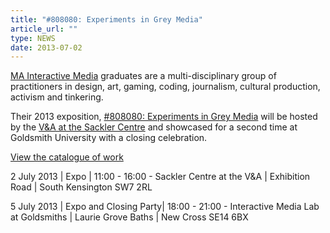 ```yaml
---
title: "#808080: Experiments in Grey Media"
article_url: ""
type: NEWS
date: 2013-07-02
---
```


[MA Interactive Media](http://www.gold.ac.uk/pg/ma-interactive-media-critical-theory-practice/) graduates are a multi-disciplinary group of practitioners in design, art, gaming, coding, journalism, cultural production, activism and tinkering.

Their 2013 exposition, [#808080: Experiments in Grey Media](http://www.808080expo.com/) will be hosted by the [V&A at the Sackler Centre](http://www.vam.ac.uk/content/articles/s/sackler-centre-for-arts-education-at-the-vanda/) and showcased for a second time at Goldsmith University with a closing celebration. 

[View the catalogue of work](http://www.808080expo.com/catalogue.html)

2 July 2013 | Expo | 11:00 - 16:00 - Sackler Centre at the V&A | Exhibition Road | South Kensington SW7 2RL

5 July 2013 | Expo and Closing Party| 18:00 - 21:00 - Interactive Media Lab at Goldsmiths | Laurie Grove Baths | New Cross SE14 6BX 

